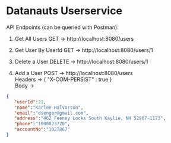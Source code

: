 # Datanauts Userservice

API Endpoints (can be queried with Postman):

1. Get All Users
GET -> http://localhost:8080/users

2. Get User By UserId
GET -> http://localhost:8080/users/1

3. Delete a User
DELETE -> http://localhost:8080/users/1

4. Add a User
POST -> http://localhost:8080/users \
Headers -> { "X-COM-PERSIST" : true } \
Body ->
```json
{
   "userId":21,
   "name":"Karlee Halvorson",
   "email":"dsenger@gmail.com",
   "address":"462 Feeney Locks South Kaylie, NH 52967-1173",
   "phone":"1000023720",
   "accountNo":"1027867"
}
```
